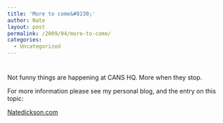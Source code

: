 ```yaml
---
title: 'More to come&#8230;'
author: Nate
layout: post
permalink: /2009/04/more-to-come/
categories:
  - Uncategorized
---
```

# 

Not funny things are happening at CANS HQ. More when they stop.

For more information please see my personal blog, and the entry on this topic:

[Natedickson.com][1]

 [1]: http://natedickson.com/blog/files/almost_a_baby.html